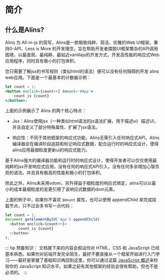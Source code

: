 # 简介

## 什么是Alins?

Alins 为 All-in-js 的简写，Alins是一款极致纯粹、简洁、优雅的Web UI框架。秉持0-API、Less is More 的开发理念，旨在帮助开发者摆脱UI框架繁杂的API调用困境，以最直观、最纯粹、最贴近vanillajs的开发方式，开发高性能的响应式Web应用程序，同时具有极小的打包体积。

您只需要了解jsx的书写规则（类似html的语法）便可以没有任何阻碍的开发 alins web应用。下面是一个最基本的计数器示例：

<CodeBox />

```jsx
let count = 1;
<button onclick={count++} $mount='#App'>
    count is {count}
</button>;
```

上面的示例展示了 Alins 的两个核心特点：

- Jsx：Alins使用jsx（一种类似html语法的js语法扩展，用于描述ui）描述UI，并且自定义了部分特殊属性、扩展了jsx语法。

- 响应性：不同于其他框架的响应式功能，Alins无需引入任何响应式API，Alins编译器会在编译阶段追踪和标记响应式数据，配合运行时的响应式设计，使得alins应用最细粒度更新ui的响应式能力。

基于Alins强大的编译器功能和运行时的响应式设计，使得开发者可以仅仅使用最纯粹的jsx开发响应式应用，没有任何的响应式API引入，没有任何多余增加心智负担的语法。并且具有极高的性能和极小的打包体积。

除此之外，Alins未采用vdom，另外得益于细粒度的响应式绑定，alins可以以最小的成本最细粒度的变更引用了该响应式数据的dom元素。

上面的例子中，如果你不喜欢 `$mount` 属性，也可以使用 appendChild 来完成挂载节点，只不过会多书写一点代码：

<CodeBox />

```js
let count = 1;
document.getElementById('App').appendChild(
  <button onclick={count++}>
      count is {count}
  </button>
);
```

::: tip
预备知识：
文档接下来的内容会假设你对 HTML、CSS 和 JavaScript 已经基本熟悉。如果你对前端开发完全陌生，最好不要直接从一个框架开始进行入门学习——最好是掌握了基础知识再回到这里。你可以通过这篇 [JavaScript 概述](https://developer.mozilla.org/zh-CN/docs/Web/JavaScript/Language_overview)来检验你的 JavaScript 知识水平。如果之前有其他框架的经验会很有帮助，但也不是必须的。
:::